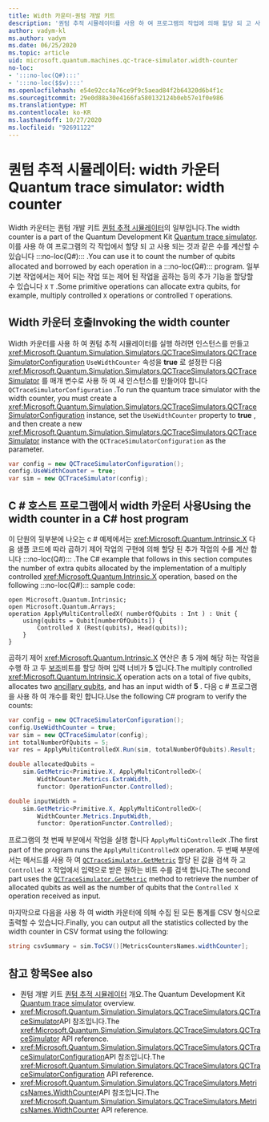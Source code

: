 ```yaml
---
title: Width 카운터-퀀텀 개발 키트
description: '퀀텀 추적 시뮬레이터를 사용 하 여 프로그램의 작업에 의해 할당 되 고 사용 되는 수를 계산 하는 Microsoft QDK width 카운터에 대해 알아봅니다 :::no-loc(Q#)::: .'
author: vadym-kl
ms.author: vadym
ms.date: 06/25/2020
ms.topic: article
uid: microsoft.quantum.machines.qc-trace-simulator.width-counter
no-loc:
- ':::no-loc(Q#):::'
- ':::no-loc($$v):::'
ms.openlocfilehash: e54e92cc4a76ce9f9c5aead84f2b64320d6b4f1c
ms.sourcegitcommit: 29e0d88a30e4166fa580132124b0eb57e1f0e986
ms.translationtype: MT
ms.contentlocale: ko-KR
ms.lasthandoff: 10/27/2020
ms.locfileid: "92691122"
---
```

# <a name="quantum-trace-simulator-width-counter"></a><span data-ttu-id="b41aa-103">퀀텀 추적 시뮬레이터: width 카운터</span><span class="sxs-lookup"><span data-stu-id="b41aa-103">Quantum trace simulator: width counter</span></span>

<span data-ttu-id="b41aa-104">Width 카운터는 퀀텀 개발 키트 [퀀텀 추적 시뮬레이터](xref:microsoft.quantum.machines.qc-trace-simulator.intro)의 일부입니다.</span><span class="sxs-lookup"><span data-stu-id="b41aa-104">The width counter is a part of the Quantum Development Kit [Quantum trace simulator](xref:microsoft.quantum.machines.qc-trace-simulator.intro).</span></span> <span data-ttu-id="b41aa-105">이를 사용 하 여 프로그램의 각 작업에서 할당 되 고 사용 되는 것과 같은 수를 계산할 수 있습니다 :::no-loc(Q#)::: .</span><span class="sxs-lookup"><span data-stu-id="b41aa-105">You can use it to count the number of qubits allocated and borrowed by each operation in a :::no-loc(Q#)::: program.</span></span> <span data-ttu-id="b41aa-106">일부 기본 작업에서는 제어 되는 작업 또는 제어 된 작업을 곱하는 등의 추가 기능을 할당할 수 있습니다 `X` `T` .</span><span class="sxs-lookup"><span data-stu-id="b41aa-106">Some primitive operations can allocate extra qubits, for example, multiply controlled `X` operations or controlled `T` operations.</span></span>

## <a name="invoking-the-width-counter"></a><span data-ttu-id="b41aa-107">Width 카운터 호출</span><span class="sxs-lookup"><span data-stu-id="b41aa-107">Invoking the width counter</span></span>

<span data-ttu-id="b41aa-108">Width 카운터를 사용 하 여 퀀텀 추적 시뮬레이터를 실행 하려면 인스턴스를 만들고 <xref:Microsoft.Quantum.Simulation.Simulators.QCTraceSimulators.QCTraceSimulatorConfiguration> `UseWidthCounter` 속성을 **true** 로 설정한 다음 <xref:Microsoft.Quantum.Simulation.Simulators.QCTraceSimulators.QCTraceSimulator> 를 매개 변수로 사용 하 여 새 인스턴스를 만들어야 합니다 `QCTraceSimulatorConfiguration` .</span><span class="sxs-lookup"><span data-stu-id="b41aa-108">To run the quantum trace simulator with the width counter, you must create a <xref:Microsoft.Quantum.Simulation.Simulators.QCTraceSimulators.QCTraceSimulatorConfiguration> instance, set the `UseWidthCounter` property to **true** , and then create a new <xref:Microsoft.Quantum.Simulation.Simulators.QCTraceSimulators.QCTraceSimulator> instance with the `QCTraceSimulatorConfiguration` as the parameter.</span></span> 

```csharp
var config = new QCTraceSimulatorConfiguration();
config.UseWidthCounter = true;
var sim = new QCTraceSimulator(config);
```

## <a name="using-the-width-counter-in-a-c-host-program"></a><span data-ttu-id="b41aa-109">C # 호스트 프로그램에서 width 카운터 사용</span><span class="sxs-lookup"><span data-stu-id="b41aa-109">Using the width counter in a C# host program</span></span>

<span data-ttu-id="b41aa-110">이 단원의 뒷부분에 나오는 c # 예제에서는 <xref:Microsoft.Quantum.Intrinsic.X> 다음 샘플 코드에 따라 곱하기 제어 작업의 구현에 의해 할당 된 추가 작업의 수를 계산 합니다 :::no-loc(Q#)::: .</span><span class="sxs-lookup"><span data-stu-id="b41aa-110">The C# example that follows in this section computes the number of extra qubits allocated by the implementation of a multiply controlled <xref:Microsoft.Quantum.Intrinsic.X> operation, based on the following :::no-loc(Q#)::: sample code:</span></span>

```qsharp
open Microsoft.Quantum.Intrinsic;
open Microsoft.Quantum.Arrays;
operation ApplyMultiControlledX( numberOfQubits : Int ) : Unit {
    using(qubits = Qubit[numberOfQubits]) {
        Controlled X (Rest(qubits), Head(qubits));
    } 
}
```

<span data-ttu-id="b41aa-111">곱하기 제어 <xref:Microsoft.Quantum.Intrinsic.X> 연산은 총 5 개에 해당 하는 작업을 수행 하 고 두 [보조](xref:microsoft.quantum.glossary#ancilla)비트를 할당 하며 입력 너비가 **5** 입니다.</span><span class="sxs-lookup"><span data-stu-id="b41aa-111">The multiply controlled <xref:Microsoft.Quantum.Intrinsic.X> operation acts on a total of five qubits, allocates two [ancillary qubits](xref:microsoft.quantum.glossary#ancilla), and has an input width of **5** .</span></span> <span data-ttu-id="b41aa-112">다음 c # 프로그램을 사용 하 여 개수를 확인 합니다.</span><span class="sxs-lookup"><span data-stu-id="b41aa-112">Use the following C# program to verify the counts:</span></span>

```csharp 
var config = new QCTraceSimulatorConfiguration();
config.UseWidthCounter = true;
var sim = new QCTraceSimulator(config);
int totalNumberOfQubits = 5;
var res = ApplyMultiControlledX.Run(sim, totalNumberOfQubits).Result;

double allocatedQubits = 
    sim.GetMetric<Primitive.X, ApplyMultiControlledX>(
        WidthCounter.Metrics.ExtraWidth,
        functor: OperationFunctor.Controlled); 

double inputWidth =
    sim.GetMetric<Primitive.X, ApplyMultiControlledX>(
        WidthCounter.Metrics.InputWidth,
        functor: OperationFunctor.Controlled);
```

<span data-ttu-id="b41aa-113">프로그램의 첫 번째 부분에서 작업을 실행 합니다 `ApplyMultiControlledX` .</span><span class="sxs-lookup"><span data-stu-id="b41aa-113">The first part of the program runs the `ApplyMultiControlledX` operation.</span></span> <span data-ttu-id="b41aa-114">두 번째 부분에서는 메서드를 사용 하 여 [`QCTraceSimulator.GetMetric`](https://docs.microsoft.com/dotnet/api/microsoft.quantum.simulation.simulators.qctracesimulators.qctracesimulator.getmetric) 할당 된 값을 검색 하 고 `Controlled X` 작업에서 입력으로 받은 원하는 비트 수를 검색 합니다.</span><span class="sxs-lookup"><span data-stu-id="b41aa-114">The second part uses the [`QCTraceSimulator.GetMetric`](https://docs.microsoft.com/dotnet/api/microsoft.quantum.simulation.simulators.qctracesimulators.qctracesimulator.getmetric) method to retrieve the number of allocated qubits as well as the number of qubits that the `Controlled X` operation received as input.</span></span> 

<span data-ttu-id="b41aa-115">마지막으로 다음을 사용 하 여 width 카운터에 의해 수집 된 모든 통계를 CSV 형식으로 출력할 수 있습니다.</span><span class="sxs-lookup"><span data-stu-id="b41aa-115">Finally, you can output all the statistics collected by the width counter in CSV format using the following:</span></span>
```csharp
string csvSummary = sim.ToCSV()[MetricsCountersNames.widthCounter];
```

## <a name="see-also"></a><span data-ttu-id="b41aa-116">참고 항목</span><span class="sxs-lookup"><span data-stu-id="b41aa-116">See also</span></span>

- <span data-ttu-id="b41aa-117">퀀텀 개발 키트 [퀀텀 추적 시뮬레이터](xref:microsoft.quantum.machines.qc-trace-simulator.intro) 개요.</span><span class="sxs-lookup"><span data-stu-id="b41aa-117">The Quantum Development Kit [Quantum trace simulator](xref:microsoft.quantum.machines.qc-trace-simulator.intro) overview.</span></span>
- <span data-ttu-id="b41aa-118"><xref:Microsoft.Quantum.Simulation.Simulators.QCTraceSimulators.QCTraceSimulator>API 참조입니다.</span><span class="sxs-lookup"><span data-stu-id="b41aa-118">The <xref:Microsoft.Quantum.Simulation.Simulators.QCTraceSimulators.QCTraceSimulator> API reference.</span></span>
- <span data-ttu-id="b41aa-119"><xref:Microsoft.Quantum.Simulation.Simulators.QCTraceSimulators.QCTraceSimulatorConfiguration>API 참조입니다.</span><span class="sxs-lookup"><span data-stu-id="b41aa-119">The <xref:Microsoft.Quantum.Simulation.Simulators.QCTraceSimulators.QCTraceSimulatorConfiguration> API reference.</span></span>
- <span data-ttu-id="b41aa-120"><xref:Microsoft.Quantum.Simulation.Simulators.QCTraceSimulators.MetricsNames.WidthCounter>API 참조입니다.</span><span class="sxs-lookup"><span data-stu-id="b41aa-120">The <xref:Microsoft.Quantum.Simulation.Simulators.QCTraceSimulators.MetricsNames.WidthCounter> API reference.</span></span>
